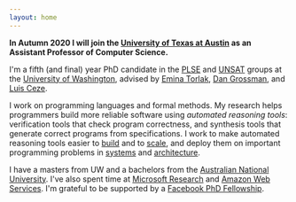 ```yaml
---
layout: home
---
```


**In Autumn 2020 I will join the [University of Texas at Austin][utcs]
as an Assistant Professor of Computer Science.**

I'm a fifth (and final) year PhD candidate in the [PLSE][] and [UNSAT][] groups at the [University of Washington][uw],
advised by [Emina Torlak][emina], [Dan Grossman][djg], and [Luis Ceze][luisceze].

I work on programming languages and formal methods.
My research helps programmers build more reliable software using
*automated reasoning tools*: verification tools
that check program correctness,
and synthesis tools that generate correct programs from specifications.
I work to make automated reasoning tools easier to [build][synapse] and to [scale][sympro],
and deploy them on important programming problems in [systems][ferrite] and [architecture][memsynth].

I have a masters from UW and a bachelors from the [Australian National University][anu].
I've also spent time at [Microsoft Research][msr] and [Amazon Web Services][aws].
I'm grateful to be supported by a [Facebook PhD Fellowship][fb].

[plse]: https://uwplse.org
[unsat]: https://unsat.org
[uw]: https://www.cs.washington.edu
[luisceze]: https://homes.cs.washington.edu/~luisceze/
[djg]: https://homes.cs.washington.edu/~djg/
[emina]: https://homes.cs.washington.edu/~emina/
[anu]: https://www.anu.edu.au
[msr]: https://research.microsoft.com
[aws]: https://aws.amazon.com
[fb]: https://research.fb.com/programs/fellowship/
[synapse]: https://unsat.cs.washington.edu/projects/synapse/
[sympro]: https://unsat.cs.washington.edu/projects/sympro/
[ferrite]: https://sandcat.cs.washington.edu/ferrite/
[memsynth]: http://memsynth.uwplse.org
[utcs]: https://cs.utexas.edu
